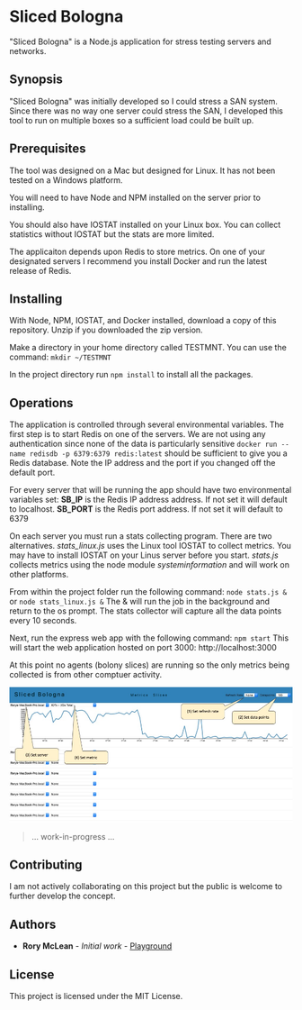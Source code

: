 # Sliced Bologna

"Sliced Bologna" is a Node.js application for stress testing servers and networks.

## Synopsis

"Sliced Bologna" was initially developed so I could stress a SAN system. Since there was no way one server could stress the SAN, I developed this tool to run on multiple boxes so a sufficient load could be built up. 

## Prerequisites

The tool was designed on a Mac but designed for Linux. It has not been tested on a Windows platform.

You will need to have Node and NPM installed on the server prior to installing. 

You should also have IOSTAT installed on your Linux box. You can collect statistics without IOSTAT but the stats are more limited. 

The applicaiton depends upon Redis to store metrics. On one of your designated servers I recommend you install Docker and run the latest release of Redis. 

## Installing

With Node, NPM, IOSTAT, and Docker installed, download a copy of this repository. Unzip if you downloaded the zip version.

Make a directory in your home directory called TESTMNT. You can use the command:
`mkdir ~/TESTMNT`

In the project directory run `npm install` to install all the packages.

## Operations

The application is controlled through several environmental variables. The first step is to start Redis on one of the servers. We are not using any authentication since none of the data is particularly sensitive 
`docker run --name redisdb -p 6379:6379 redis:latest`
should be sufficient to give you a Redis database. Note the IP address and the port if you changed off the default port. 

For every server that will be running the app should have two environmental variables set:
**SB_IP** is the Redis IP address address. If not set it will default to localhost.
**SB_PORT** is the Redis port address. If not set it will default to 6379

On each server you must run a stats collecting program. There are two alternatives. *stats_linux.js* uses the Linux tool IOSTAT to collect metrics. You may have to install IOSTAT on your Linus server before you start. *stats.js* collects metrics using the node module *systeminformation* and will work on other platforms.

From within the project folder run the following command:
`node stats.js &` or `node stats_linux.js &`
The & will run the job in the background and return to the os prompt. The stats collector will capture all the data points every 10 seconds. 

Next, run the express web app with the following command:
`npm start`
This will start the web application hosted on port 3000:
http://localhost:3000

At this point no agents (bolony slices) are running so the only metrics being collected is from other comptuer activity.

![Monitoring Screen](https://github.com/rorymmclean/bologna/blob/master/public/images/Picture1.jpg "Logo Title")

>...
work-in-progress
...

## Contributing

I am not actively collaborating on this project but the public is welcome to further develop the concept.

## Authors

* **Rory McLean** - *Initial work* - [Playground](https://github.com/rorymmclean)

## License

This project is licensed under the MIT License.

